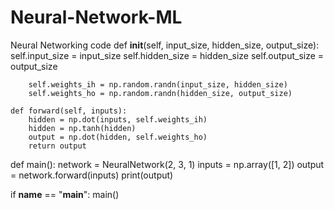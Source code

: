 # Neural-Network-ML
Neural Networking code
def __init__(self, input_size, hidden_size, output_size):
        self.input_size = input_size
        self.hidden_size = hidden_size
        self.output_size = output_size

        self.weights_ih = np.random.randn(input_size, hidden_size)
        self.weights_ho = np.random.randn(hidden_size, output_size)

    def forward(self, inputs):
        hidden = np.dot(inputs, self.weights_ih)
        hidden = np.tanh(hidden)
        output = np.dot(hidden, self.weights_ho)
        return output

def main():
    network = NeuralNetwork(2, 3, 1)
    inputs = np.array([1, 2])
    output = network.forward(inputs)
    print(output)

if __name__ == "__main__":
    main()
